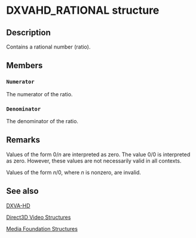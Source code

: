 # DXVAHD_RATIONAL structure

## Description

Contains a rational number (ratio).

## Members

### `Numerator`

The numerator of the ratio.

### `Denominator`

The denominator of the ratio.

## Remarks

Values of the form 0/*n* are interpreted as zero. The value 0/0 is interpreted as zero. However, these values are not necessarily valid in all contexts.

Values of the form *n*/0, where *n* is nonzero, are invalid.

## See also

[DXVA-HD](https://learn.microsoft.com/windows/desktop/medfound/dxva-hd)

[Direct3D Video Structures](https://learn.microsoft.com/windows/desktop/medfound/direct3d-video-structures)

[Media Foundation Structures](https://learn.microsoft.com/windows/desktop/medfound/media-foundation-structures)